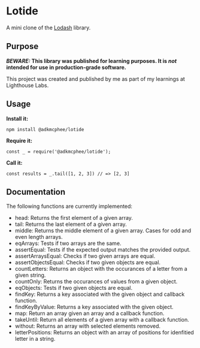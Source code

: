 # Lotide

A mini clone of the [Lodash](https://lodash.com) library.

## Purpose

**_BEWARE:_ This library was published for learning purposes. It is _not_ intended for use in production-grade software.**

This project was created and published by me as part of my learnings at Lighthouse Labs. 

## Usage

**Install it:**

`npm install @adkmcphee/lotide`

**Require it:**

`const _ = require('@adkmcphee/lotide');`

**Call it:**

`const results = _.tail([1, 2, 3]) // => [2, 3]`

## Documentation

The following functions are currently implemented:

* head: Returns the first element of a given array.
* tail: Returns the last element of a given array.
* middle: Returns the middle element of a given array. Cases for odd and even length arrays.
* eqArrays: Tests if two arrays are the same.
* assertEqual: Tests if the expected output matches the provided output.
* assertArraysEqual: Checks if two given arrays are equal.
* assertObjectsEqual: Checks if two given objects are equal.
* countLetters: Returns an object with the occurances of a letter from a given string.
* countOnly: Returns the occurances of values from a given object.
* eqObjects: Tests if two given objects are equal.
* findKey: Returns a key associated with the given object and callback function.
* findKeyByValue: Returns a key associated with the given object.
* map: Return an array given an array and a callback function.
* takeUntil: Return all elements of a given array with a callback function.
* without: Returns an array with selected elements removed.
* letterPositions: Returns an object with an array of positions for idenfitied letter in a string.